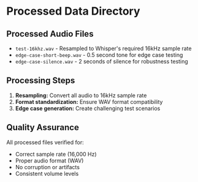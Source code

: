 # Processed Data Directory

## Processed Audio Files
- `test-16khz.wav` - Resampled to Whisper's required 16kHz sample rate
- `edge-case-short-beep.wav` - 0.5 second tone for edge case testing
- `edge-case-silence.wav` - 2 seconds of silence for robustness testing

## Processing Steps
1. **Resampling:** Convert all audio to 16kHz sample rate
2. **Format standardization:** Ensure WAV format compatibility
3. **Edge case generation:** Create challenging test scenarios

## Quality Assurance
All processed files verified for:
- Correct sample rate (16,000 Hz)
- Proper audio format (WAV)
- No corruption or artifacts
- Consistent volume levels
